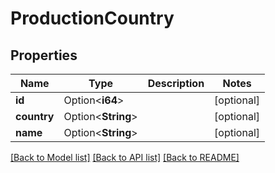 # ProductionCountry

## Properties

Name | Type | Description | Notes
------------ | ------------- | ------------- | -------------
**id** | Option<**i64**> |  | [optional]
**country** | Option<**String**> |  | [optional]
**name** | Option<**String**> |  | [optional]

[[Back to Model list]](../README.md#documentation-for-models) [[Back to API list]](../README.md#documentation-for-api-endpoints) [[Back to README]](../README.md)


